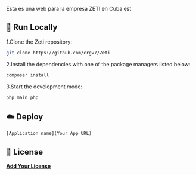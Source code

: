 Esta es una web para la empresa ZETI en Cuba est

## 🚀 Run Locally

1.Clone the Zeti repository:

```sh
git clone https://github.com/crgv7/Zeti
```

2.Install the dependencies with one of the package managers listed below:

```bash
composer install
```

3.Start the development mode:

```bash
php main.php
```

## ☁️ Deploy

`[Application name](Your App URL)`

## 📄 License

[**Add Your License**](https://choosealicense.com)
